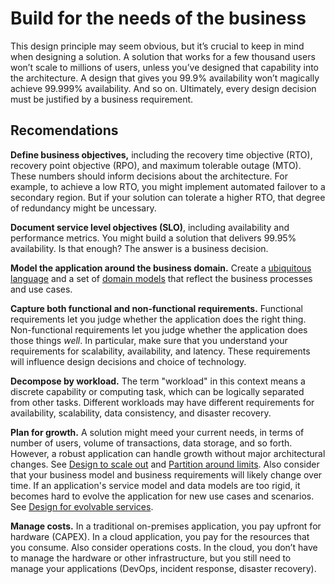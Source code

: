 # Build for the needs of the business

This design principle may seem obvious, but it’s crucial to keep in mind when designing a solution. A solution that works for a few thousand users won’t scale to millions of users, unless you’ve designed that capability into the architecture. A design that gives you 99.9% availability won’t magically achieve 99.999% availability. And so on. Ultimately, every design decision must be justified by a business requirement. 

## Recomendations

**Define business objectives,** including the recovery time objective (RTO), recovery point objective (RPO), and maximum tolerable outage (MTO). These numbers should inform decisions about the architecture. For example, to achieve a low RTO, you might implement automated failover to a secondary region. But if your solution can tolerate a higher RTO, that degree of redundancy might be uncessary.

**Document service level objectives (SLO)**, including availability and performance metrics. You might build a solution that delivers 99.95% availability. Is that enough? The answer is a business decision. 

**Model the application around the business domain.** Create a [ubiquitous language][ubiquitous-language] and a set of [domain models][domain-model] that reflect the business processes and use cases. 

**Capture both functional and non-functional requirements.** Functional requirements let you judge whether the application does the right thing. Non-functional requirements let you judge whether the application does those things *well*. In particular, make sure that you understand your requirements for scalability, availability, and latency. These requirements will influence design decisions and choice of technology.

**Decompose by workload.** The term "workload" in this context means a discrete capability or computing task, which can be logically separated from other tasks. Different workloads may have different requirements for availability, scalability, data consistency, and disaster recovery. 

**Plan for growth.** A solution might meed your current needs, in terms of number of users, volume of transactions, data storage, and so forth. However, a robust application can handle growth without major architectural changes. See [Design to scale out](scale-out.md) and [Partition around limits](partition.md). Also consider that your business model and business requirements will likely change over time. If an application's service model and data models are too rigid, it becomes hard to evolve the application for new use cases and scenarios. See [Design for evolvable services](evolvable-services.md).

**Manage costs.** In a traditional on-premises application, you pay upfront for hardware (CAPEX). In  a cloud application, you pay for the resources that you consume. Also consider operations costs. In the cloud, you don’t have to manage the hardware or other infrastructure, but you still need to manage your applications (DevOps, incident response, disaster recovery). 

[domain-model]: https://martinfowler.com/eaaCatalog/domainModel.html
[ubiquitous-language]: https://martinfowler.com/bliki/UbiquitousLanguage.html